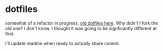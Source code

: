 # dotfiles

somewhat of a refactor in progress, [old dotfiles here](https://github.com/nosvagor/dotfiles-old). Why didn't I fork the old one? I don't know. I thought it was going to be signficantly different at first.

I'll update readme when ready to actually share conent.
